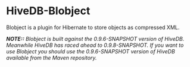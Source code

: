HiveDB-Blobject
===============

Blobject is a plugin for Hibernate to store objects as compressed XML.

***NOTE::** Blobject is built against the 0.9.6-SNAPSHOT version of HiveDB.  Meanwhile HiveDB has raced ahead to 0.9.8-SNAPSHOT. If you want to use Blobject you should use the 0.9.6-SNAPSHOT version of HiveDB available from the Maven repository.*